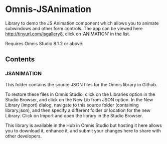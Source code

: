 # Omnis-JSAnimation
Library to demo the JS Animation component which allows you to animate subwindows and other form controls. The app can be viewed here http://tinyurl.com/jsgallery8, click on ‘ANIMATION’ in the list.

Requires Omnis Studio 8.1.2 or above.

## Contents
### JSANIMATION
This folder contains the source JSON files for the Omnis library in Github. 

To restore these files in Omnis Studio, click on the Libraries option in the Studio Browser, and click on the New Lib from JSON option. In the New Library (import) dialog, navigate to this source folder (containing library.json), and then specify a different folder or location for the new Library. Click on Import and open the library in the Studio Browser. 

This library is available in the Hub in Omnis Studio but hosting it here allows you to download it, enhance it, and submit your changes here to share with other developers. 

